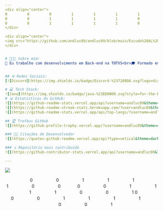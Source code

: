 ```yaml
---
<div align="center">
0ㅤㅤㅤㅤㅤㅤ0ㅤㅤㅤㅤㅤㅤ0ㅤㅤㅤㅤㅤㅤ1ㅤㅤㅤㅤㅤㅤ1ㅤㅤㅤㅤㅤㅤ1ㅤㅤㅤㅤㅤㅤ1ㅤㅤㅤㅤㅤㅤ0ㅤㅤㅤㅤㅤㅤ0ㅤㅤㅤㅤㅤㅤ1ㅤㅤㅤㅤ
0ㅤㅤㅤㅤㅤㅤ0ㅤㅤㅤㅤㅤㅤ1ㅤㅤㅤㅤㅤㅤ1ㅤㅤㅤㅤㅤㅤ1ㅤㅤㅤㅤㅤㅤ1ㅤㅤㅤㅤㅤㅤ0ㅤㅤㅤㅤㅤㅤ0ㅤㅤㅤㅤㅤㅤ1ㅤㅤㅤㅤㅤㅤㅤㅤㅤㅤ
0ㅤㅤㅤㅤㅤㅤ0ㅤㅤㅤㅤㅤㅤ1ㅤㅤㅤㅤㅤㅤ1ㅤㅤㅤㅤㅤㅤ1ㅤㅤㅤㅤㅤㅤ1ㅤㅤㅤㅤㅤㅤ0ㅤㅤㅤㅤㅤㅤ0ㅤ  ㅤㅤㅤㅤㅤㅤㅤㅤㅤㅤㅤㅤㅤ
</div>

<div align="center">
<img src="https://github.com/andluc09/andluc09/blob/main/Escudo%20AL%20-%20Transparente.png" class=Brasao_AL title="Logo - Escudo André Lucas" alt="Logo - Escudo André Lucas" align=middle width="275">
</div>


# 🧑🏻‍💻 Sobre mim:
🔭 Eu trabalho com desenvolvimento em Back-end na TOTVS<br>🎓 Formado em Engenharia de Computação como bolsista ProUni pela UNISO (Universidade de Sorocaba) <br>🔎 Estou sempre em busca de aprender coisas novas! Fascinado por Tecnologia!!<br>🌱 Atualmente estou aprendendo/aprofundando: Java, Spring e demais tecnologias voltadas a atuação Back-end<br>💬 Tenho 28 anos, casado, tenho formação técnica em Eletroeletrônica e já toquei violino no passado!<br>⚡ Sou fã de cultura Geek, sou apaixonado por séries, filmes de ficção científica, RPG, MTG e livros de fantasia. Adoro passar tempo ouvindo músicas ao caminhar, viajar para destinos incomuns, conhecer parques naturais e estou sempre em busca de novas aventuras.


## 🌐 Redes Sociais:
[![Discord](https://img.shields.io/badge/Discord-%237289DA.svg?logo=discord&logoColor=white)](https://discord.gg/arturionx10) [![Instagram](https://img.shields.io/badge/Instagram-%23E4405F.svg?logo=Instagram&logoColor=white)](https://instagram.com/andrelucas_ms) [![LinkedIn](https://img.shields.io/badge/LinkedIn-%230077B5.svg?logo=linkedin&logoColor=white)](https://linkedin.com/in/andre-lucas-backend-java) [![Medium](https://img.shields.io/badge/Medium-12100E?logo=medium&logoColor=white)](https://medium.com/@@andrelucas_m.santos) [![Reddit](https://img.shields.io/badge/Reddit-%23FF4500.svg?logo=Reddit&logoColor=white)](https://reddit.com/user/AndLuc_MacVall_96) [![X](https://img.shields.io/badge/X-black.svg?logo=X&logoColor=white)](https://x.com/@AndrLucas0996) [![Codepen](https://img.shields.io/badge/Codepen-000000?style=for-the-badge&logo=codepen&logoColor=white)](https://codepen.io/andluc09) 

# 💻 Tech Stack:
![Java](https://img.shields.io/badge/java-%23ED8B00.svg?style=for-the-badge&logo=openjdk&logoColor=white) ![Spring](https://img.shields.io/badge/spring-%236DB33F.svg?style=for-the-badge&logo=spring&logoColor=white) ![Kotlin](https://img.shields.io/badge/kotlin-%237F52FF.svg?style=for-the-badge&logo=kotlin&logoColor=white) ![JavaScript](https://img.shields.io/badge/javascript-%23323330.svg?style=for-the-badge&logo=javascript&logoColor=%23F7DF1E) ![TypeScript](https://img.shields.io/badge/typescript-%23007ACC.svg?style=for-the-badge&logo=typescript&logoColor=white) ![C](https://img.shields.io/badge/c-%2300599C.svg?style=for-the-badge&logo=c&logoColor=white) ![C++](https://img.shields.io/badge/c++-%2300599C.svg?style=for-the-badge&logo=c%2B%2B&logoColor=white) ![Oracle](https://img.shields.io/badge/Oracle-F80000?style=for-the-badge&logo=oracle&logoColor=white) ![Vercel](https://img.shields.io/badge/vercel-%23000000.svg?style=for-the-badge&logo=vercel&logoColor=white) ![GithubPages](https://img.shields.io/badge/github%20pages-121013?style=for-the-badge&logo=github&logoColor=white) ![AWS](https://img.shields.io/badge/AWS-%23FF9900.svg?style=for-the-badge&logo=amazon-aws&logoColor=white) ![Insomnia](https://img.shields.io/badge/Insomnia-black?style=for-the-badge&logo=insomnia&logoColor=5849BE) ![Angular](https://img.shields.io/badge/angular-%23DD0031.svg?style=for-the-badge&logo=angular&logoColor=white) ![Postman](https://img.shields.io/badge/Postman-FF6C37?style=for-the-badge&logo=postman&logoColor=white) ![Apache Tomcat](https://img.shields.io/badge/apache%20tomcat-%23F8DC75.svg?style=for-the-badge&logo=apache-tomcat&logoColor=black) ![Apache Maven](https://img.shields.io/badge/Apache%20Maven-C71A36?style=for-the-badge&logo=Apache%20Maven&logoColor=white) ![MicrosoftSQLServer](https://img.shields.io/badge/Microsoft%20SQL%20Server-CC2927?style=for-the-badge&logo=microsoft%20sql%20server&logoColor=white) ![Postgres](https://img.shields.io/badge/postgres-%23316192.svg?style=for-the-badge&logo=postgresql&logoColor=white) ![Hibernate](https://img.shields.io/badge/Hibernate-59666C?style=for-the-badge&logo=Hibernate&logoColor=white) ![MySQL](https://img.shields.io/badge/mysql-4479A1.svg?style=for-the-badge&logo=mysql&logoColor=white) ![Git](https://img.shields.io/badge/git-%23F05033.svg?style=for-the-badge&logo=git&logoColor=white) ![GitHub](https://img.shields.io/badge/github-%23121011.svg?style=for-the-badge&logo=github&logoColor=white) ![GitLab](https://img.shields.io/badge/gitlab-%23181717.svg?style=for-the-badge&logo=gitlab&logoColor=white) ![Arduino](https://img.shields.io/badge/-Arduino-00979D?style=for-the-badge&logo=Arduino&logoColor=white) ![Confluence](https://img.shields.io/badge/confluence-%23172BF4.svg?style=for-the-badge&logo=confluence&logoColor=white) ![Docker](https://img.shields.io/badge/docker-%230db7ed.svg?style=for-the-badge&logo=docker&logoColor=white) ![Kubernetes](https://img.shields.io/badge/kubernetes-%23326ce5.svg?style=for-the-badge&logo=kubernetes&logoColor=white) ![Notion](https://img.shields.io/badge/Notion-%23000000.svg?style=for-the-badge&logo=notion&logoColor=white) ![Trello](https://img.shields.io/badge/Trello-%23026AA7.svg?style=for-the-badge&logo=Trello&logoColor=white) ![Adobe Photoshop](https://img.shields.io/badge/adobe%20photoshop-%2331A8FF.svg?style=for-the-badge&logo=adobe%20photoshop&logoColor=white)
# 📊 Estatísticas do GitHub:
![](https://github-readme-stats.vercel.app/api?username=andluc09&theme=transparent&hide_border=false&include_all_commits=true&count_private=true)<br/>
![](https://github-readme-streak-stats.herokuapp.com/?user=andluc09&theme=transparent&hide_border=false)<br/>
![](https://github-readme-stats.vercel.app/api/top-langs/?username=andluc09&theme=transparent&hide_border=false&include_all_commits=true&count_private=true&layout=compact)

## 🏆 Troféus GitHub
![](https://github-profile-trophy.vercel.app/?username=andluc09&theme=one_dark_pro&no-frame=false&no-bg=true&margin-w=4)

### ✍🏻 Citações de Desenvolvedor
![](https://quotes-github-readme.vercel.app/api?type=vetical&theme=dark)

### 🔝 Repositório mais contribuído
![](https://github-contributor-stats.vercel.app/api?username=andluc09&limit=5&theme=transparent&combine_all_yearly_contributions=true)

---
```

[![](https://visitcount.itsvg.in/api?id=andluc09&icon=2&color=0)](https://visitcount.itsvg.in)

<div align="center">
ㅤㅤㅤㅤㅤㅤ
0ㅤㅤㅤㅤㅤㅤ0ㅤㅤㅤㅤㅤㅤ1ㅤㅤㅤㅤㅤㅤ1ㅤㅤㅤㅤㅤㅤ1ㅤㅤㅤㅤㅤㅤ1ㅤㅤㅤㅤㅤㅤ0ㅤㅤㅤㅤㅤㅤ0ㅤㅤㅤㅤ
0ㅤㅤㅤㅤㅤㅤ0ㅤㅤㅤㅤㅤㅤ1ㅤㅤㅤㅤㅤㅤ1ㅤㅤㅤㅤㅤㅤ1ㅤㅤㅤㅤㅤㅤ1ㅤㅤㅤㅤㅤㅤ0ㅤㅤㅤㅤㅤㅤ0ㅤㅤㅤㅤㅤㅤ1
0ㅤㅤㅤㅤㅤㅤ0ㅤㅤㅤㅤㅤㅤ0ㅤㅤㅤㅤㅤㅤ1ㅤㅤㅤㅤㅤㅤ1ㅤㅤㅤㅤㅤㅤ1ㅤㅤㅤㅤㅤㅤ1ㅤㅤㅤㅤㅤㅤ0ㅤㅤㅤㅤㅤㅤ0ㅤㅤㅤㅤㅤㅤ1  
</div>
<!-- Proudly created with GPRM ( https://gprm.itsvg.in ) -->
